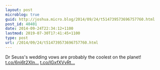 ```yaml
---
layout: post
microblog: true
guid: http://joshua.micro.blog/2014/09/24/t514739573696757760.html
post_id: 40401
date: 2014-09-24T22:34:12+1100
lastmod: 2019-07-30T17:41:45+1100
type: post
url: /2014/09/24/t514739573696757760.html
---
```

Dr Seuss's wedding vows are probably the coolest on the planet! [t.co/6ni6t2XIn...](http://t.co/6ni6t2XIn9) [t.co/IGxfXVvRt...](http://t.co/IGxfXVvRt9)
